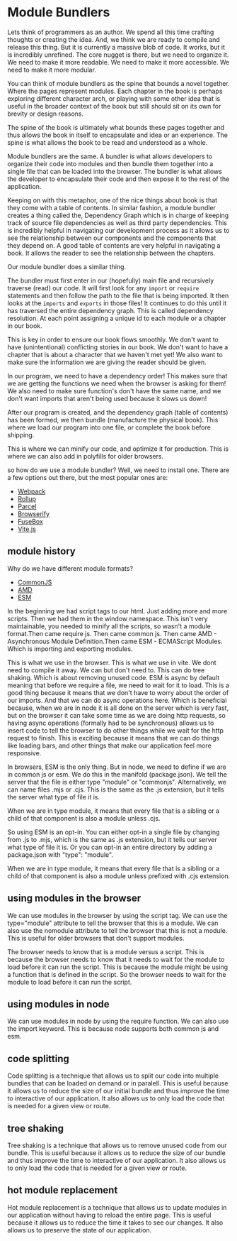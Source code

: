 # Module Bundlers

Lets think of programmers as an author. We spend all this time crafting thoughts or creating the idea. And, we think we are ready to compile and release this thing. But it is currently a massive blob of code. It works, but it is incredibly unrefined. The core nugget is there, but we need to organize it. We need to make it more readable. We need to make it more accessible. We need to make it more modular.

You can think of module bundlers as the spine that bounds a novel together. Where the pages represent modules. Each chapter in the book is perhaps exploring different character arch, or playing with some other idea that is useful in the broader context of the book but still should sit on its own for brevity or design reasons.

The spine of the book is ultimately what bounds these pages together and thus allows the book in itself to encapsulate and idea or an experience. The spine is what allows the book to be read and understood as a whole.

Module bundlers are the same. A bundler is what allows developers to organize their code into modules and then bundle them together into a single file that can be loaded into the browser. The bundler is what allows the developer to encapsulate their code and then expose it to the rest of the application.

Keeping on with this metaphor, one of the nice things about book is that they come with a table of contents. In similar fashion, a module bundler creates a thing called the, Dependency Graph which is in charge of keeping track of source file dependencies as well as third party dependencies. This is incredibly helpful in navigating our development process as it allows us to see the relationship between our components and the components that they depend on. A good table of contents are very helpful in navigating a book. It allows the reader to see the relationship between the chapters.

Our module bundler does a similar thing.

The bundler must first enter in our (hopefully) main file and recursively traverse (read) our code. It will first look for any `import` or `require` statements and then follow the path to the file that is being imported. It then looks at the `imports` and `exports` in those files! It continues to do this until it has traversed the entire dependency graph. This is called dependency resolution. At each point assigning a unique id to each module or a chapter in our book.

This is key in order to ensure our book flows smoothly. We don't want to have (unintentional) conflicting stories in our book. We don't want to have a chapter that is about a character that we haven't met yet! We also want to make sure the information we are giving the reader should be given.

In our program, we need to have a dependency order! This makes sure that we are getting the functions we need when the browser is asking for them! We also need to make sure function's don't have the same name, and we don't want imports that aren't being used because it slows us down!

After our program is created, and the dependency graph (table of contents) has been formed, we then bundle (manufacture the physical book). This where we load our program into one file, or complete the book before shipping.

This is where we can minify our code, and optimize it for production. This is where we can also add in polyfills for older browsers.

so how do we use a module bundler? Well, we need to install one. There are a few options out there, but the most popular ones are:

- [Webpack](https://webpack.js.org/)
- [Rollup](https://rollupjs.org/guide/en/)
- [Parcel](https://parceljs.org/)
- [Browserify](http://browserify.org/)
- [FuseBox](https://fuse-box.org/)
- [Vite.js](https://vitejs.dev/)

## module history

Why do we have different module formats?

- [CommonJS](https://nodejs.org/api/modules.html)
- [AMD](https://requirejs.org/docs/whyamd.html)
- [ESM](https://developer.mozilla.org/en-US/docs/Web/JavaScript/Guide/Modules)

In the beginning we had script tags to our html. Just adding more and more scripts. Then we had them in the window namespace. This isn't very maintainable, you needed to minify all the scripts, so wasn't a module format.Then came require js. Then came common js. Then came AMD - Asynchronous Module Definition.Then came ESM - ECMAScript Modules. Which is importing and exporting modules.

This is what we use in the browser. This is what we use in vite. We dont need to compile it away. We can but don't need to. This can do tree shaking. Which is about removing unused code. ESM is async by default meaning that before we require a file, we need to wait for it to load. This is a good thing because it means that we don't have to worry about the order of our imports. And that we can do async operations here. Which is beneficial because, when we are in node it is all done on the server which is very fast, but on the browser it can take some time as we are doing http requests, so having async operations (formally had to be synchronous) allows us to insert code to tell the browser to do other things while we wait for the http request to finish. This is exciting because it means that we can do things like loading bars, and other things that make our application feel more responsive.

In browsers, ESM is the only thing. But in node, we need to define if we are in common js or esm. We do this in the manifold (package.json). We tell the server that the file is either type "module" or "commonjs". Alternatively, we can name files .mjs or .cjs. This is the same as the .js extension, but it tells the server what type of file it is.

When we are in type module, it means that every file that is a sibling or a child of that component is also a module unless .cjs.

So using ESM is an opt-in. You can either opt-in a single file by changing from .js to .mjs, which is the same as .js extension, but it tells our server what type of file it is. Or you can opt-in an entire directory by adding a package.json with "type": "module".

When we are in type module, it means that every file that is a sibling or a child of that component is also a module unless prefixed with .cjs extension.

## using modules in the browser

We can use modules in the browser by using the script tag. We can use the type="module" attribute to tell the browser that this is a module. We can also use the nomodule attribute to tell the browser that this is not a module. This is useful for older browsers that don't support modules.

The browser needs to know that is a module versus a script. This is because the browser needs to know that it needs to wait for the module to load before it can run the script. This is because the module might be using a function that is defined in the script. So the browser needs to wait for the module to load before it can run the script.

## using modules in node

We can use modules in node by using the require function. We can also use the import keyword. This is because node supports both common js and esm.

## code splitting

Code splitting is a technique that allows us to split our code into multiple bundles that can be loaded on demand or in paralell. This is useful because it allows us to reduce the size of our initial bundle and thus improve the time to interactive of our application. It also allows us to only load the code that is needed for a given view or route.

## tree shaking

Tree shaking is a technique that allows us to remove unused code from our bundle. This is useful because it allows us to reduce the size of our bundle and thus improve the time to interactive of our application. It also allows us to only load the code that is needed for a given view or route.

## hot module replacement

Hot module replacement is a technique that allows us to update modules in our application without having to reload the entire page. This is useful because it allows us to reduce the time it takes to see our changes. It also allows us to preserve the state of our application.

